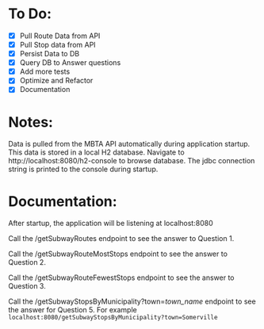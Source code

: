 # To Do:

- [X] Pull Route Data from API
- [X] Pull Stop data from API
- [X] Persist Data to DB
- [X] Query DB to Answer questions
- [X] Add more tests
- [X] Optimize and Refactor
- [X] Documentation

# Notes:

Data is pulled from the MBTA API automatically during application startup.
This data is stored in a local H2 database.
Navigate to http://localhost:8080/h2-console to browse database.
The jdbc connection string is printed to the console during startup.

# Documentation:

After startup, the application will be listening at localhost:8080

Call the /getSubwayRoutes endpoint to see the answer to Question 1.

Call the /getSubwayRouteMostStops endpoint to see the answer to Question 2.

Call the /getSubwayRouteFewestStops endpoint to see the answer to Question 3.

Call the /getSubwayStopsByMunicipality?town=*town_name* endpoint to see the answer for Question 5.
For example `localhost:8080/getSubwayStopsByMunicipality?town=Somerville`